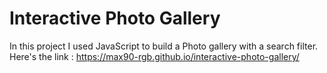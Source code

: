# Interactive Photo Gallery
In this project I used JavaScript to build a Photo gallery with a search filter. Here's the link : https://max90-rgb.github.io/interactive-photo-gallery/
